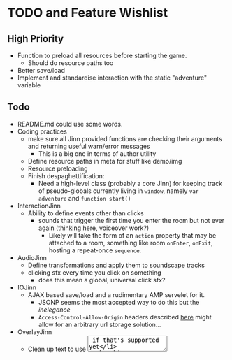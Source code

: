 # TODO and Feature Wishlist

## High Priority
* Function to preload all resources before starting the game.
	* Should do resource paths too
* Better save/load
* Implement and standardise interaction with the static "adventure" variable

## Todo
* README.md could use some words.
* Coding practices
	* make sure all Jinn provided functions are checking their arguments and returning useful warn/error messages
		* This is a big one in terms of author utility
	* Define resource paths in meta for stuff like demo/img
	* Resource preloading
	* Finish despaghettification:
		* Need a high-level class (probably a core Jinn) for keeping track of pseudo-globals currently living in ``window``, namely ``var adventure`` and ``function start()``
* InteractionJinn
	* Ability to define events other than clicks
		* sounds that trigger the first time you enter the room but not ever again (thinking here, voiceover work?)
			* Likely will take the form of an ``action`` property that may be attached to a room, something like room.``onEnter``, ``onExit``, hosting a repeat-once ``sequence``.
* AudioJinn
	* Define transformations and apply them to soundscape tracks
	* clicking sfx every time you click on something
		* does this mean a global, universal click sfx?
* IOJinn
	* AJAX based save/load and a rudimentary AMP servelet for it.
		* JSONP seems the most accepted way to do this but the *inelegance*
		* ``Access-Control-Allow-Origin`` headers described [here](https://stackoverflow.com/questions/3506208/jquery-ajax-cross-domain) might allow for an arbitrary url storage solution...
* OverlayJinn
	* Clean up text to use <textarea> if that's supported yet
* RoomJinn
	* Rename to NavigationJinn
	* Add room exists check to ``go``
	* ``backtrack`` action
		* Either a ``back`` action or a parameter for ``go``
		* add it to RoomJinn / NavigationJinn, have it keep a stack of ``go``s
		* per-room option to override designated back button with a substitute action
			* Something like "onBacktrack, do ACTION, allowBacktrack = true|false"
		* Action availability should be configurable globally too
	* Presentational sugar
		* "dissolve" transition between screens using [mask](https://developer.mozilla.org/en-US/docs/Web/CSS/mask) and [mask-image](https://developer.mozilla.org/en-US/docs/Web/CSS/mask-image)
* LogicJinn
	* We will need to either implement or (more likely) adopt a pre-existing library for mathematical evaluation.
		* There are libraries, but they're somewhat locked behind understanding the node.js workflow
* Room states

## Reevaluate
* a dedicated back button that sends you back to the previous place you were, since it turns out it's hard to find pictures with at least one entrance and exit in-photo

## On hold
* Authoring tools are on-hold. In the meantime, the  JSON editor [here](http://jeremydorn.com/json-editor/) can accept a custom schema; use adventure.schema.json to get a nice drill-down property editor for the whole adventure.

## Authoring tools (on hold)
* UI
	* Make sidebars toggleable
	* Flexbox chicanery to easily change the editor's view to highlight a certain panel, if that seems necessary
	* "Room List" sidebar
		* textbox insta-filter for finding by id *quickly*
		* Drag room to editing area to quickly make a go hotspot
	* "Room properties" sidebar
		* edit key/id, ~~img~~, add and configure hotspots
			* dynamic, drillable hotspot properties
			* define property schema, which properties can go on what
		* at-a-glance room states for inbound and outbound edges
* Functionality
	* Pack editor high-level functionality into a Jinn
	* IOJinn should add support for AJAX based save/load.
* "Editor" room view
	* Cleaner hotspot editing
		* Alt+Click polygon edges to add vert
		* Alt+Click polygon vert to remove it
		* Pseudo-root handle for Polygons, translated in toCoords
		* Better visual connection between active hotspot in window and in properties
			* Maybe even have Properties *only* show properties for a selected hotspot, like Flash?
	* Shortcut key to "create hotspot to last room"

## Done
* ~~Finish cleaning up the loose spaghetti~~ Got the worst of it
* ~~one-shot sfx when you click on something? like, imagining a dull thud when you touch the Orb in the den~~ Doable with a non-repeating sequence
* ~~Define and use variables and logic when defining adventure~~
* ~~Define 'sequence' objects to chain multiple click objects together with rules for repetition~~
* ~~HUD text pop-up event~~, or just a hovering image in general.
* ~~customizable pointers~~
* ~~PROPER class-based customizable pointers~~
* ~~prevent players from using the tab functionality to find hotspots~~
* ~~Use jQuery binds instead of href="javascript:function(args)"~~
* Editor mode
	* ~~Thumbnail all rooms in Room List sidebar~~
	* ~~Represent hotspots in this mode with interactive pieces within the SVG overlay~~
		* ~~Implement visible hotspots in the overlay SVG~~
		* ~~Implement handles for editable hotspots~~
		* ~~Handles define allowed movement: bound X, bound Y, unbound~~
	* ~~Bind hotspot movement to the corresponding values in ``hotspot.area`` directly.~~
	* ~~Modifier key or right click to "follow hotspot" in the editor~~
* Audio
	* ~~clean looping~~
	* ~~ability to play multiple tracks (ie, music and bird sfx) at the same time~~
	* ~~can change music when you enter a new room or keep it running without starting over~~
	* ~~sfx on click~~
* ~~Clean up most of the spaghetti in the window, incorporate it into appropriate classes.~~
